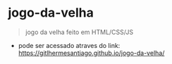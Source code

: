 # jogo-da-velha
>jogo da velha feito em HTML/CSS/JS

- pode ser acessado atraves do link: https://gitlhermesantiago.github.io/jogo-da-velha/
##
